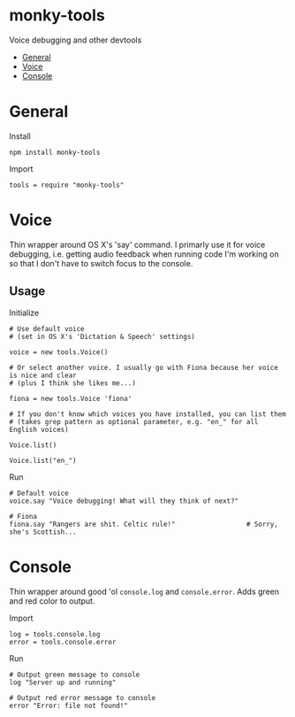# monky-tools
Voice debugging and other devtools

* [General](#general)
* [Voice](#voice)
* [Console](#console)

<a name="general"></a>
# General

Install
```
npm install monky-tools
```

Import
```
tools = require "monky-tools"
```

<a name="voice"></a>
# Voice
Thin wrapper around OS X's 'say' command.
I primarly use it for voice debugging, i.e. getting audio feedback when running code I'm working on so that I don't have to switch focus to the console.

## Usage
Initialize
```
# Use default voice
# (set in OS X's 'Dictation & Speech' settings)

voice = new tools.Voice()

# Or select another voice. I usually go with Fiona because her voice is nice and clear
# (plus I think she likes me...)

fiona = new tools.Voice 'fiona'

# If you don't know which voices you have installed, you can list them
# (takes grep pattern as optional parameter, e.g. "en_" for all English voices)

Voice.list()

Voice.list("en_")
```

Run
```
# Default voice
voice.say "Voice debugging! What will they think of next?"

# Fiona
fiona.say "Rangers are shit. Celtic rule!"					# Sorry, she's Scottish...
```

<a name="console"></a>
# Console
Thin wrapper around good 'ol `console.log` and `console.error`. Adds green and red color to output.

Import
```
log = tools.console.log
error = tools.console.error
```
Run
```
# Output green message to console
log "Server up and running"

# Output red error message to console
error "Error: file not found!"
```